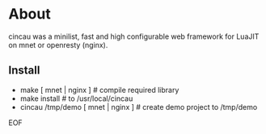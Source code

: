 
# About

cincau was a minilist, fast and high configurable web framework for LuaJIT on mnet or openresty (nginx).

## Install

- make [ mnet | nginx ]             # compile required library
- make install                  # to /usr/local/cincau
- cincau /tmp/demo [ mnet | nginx ] # create demo project to /tmp/demo

EOF
